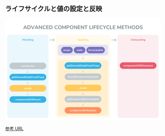 ## ライフサイクルと値の設定と反映

![ライフサイクル](./image/react-life-cycle.png)

[参考 URL](https://qiita.com/Julia0709/items/3c3fc8d29fd2e56ed7a9)

